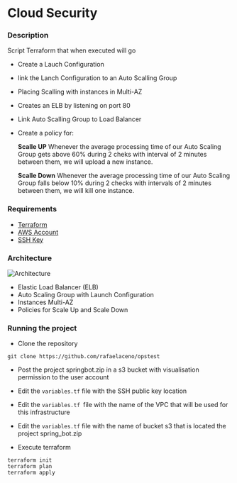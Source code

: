 
# Cloud Security

### Description

Script Terraform that when executed will go
- Create a Lauch Configuration
- link the Lanch Configuration to an Auto Scalling Group
- Placing Scalling with instances in Multi-AZ
- Creates an ELB by listening on port 80
- Link Auto Scalling Group to Load Balancer
- Create a policy for: 

    **Scalle UP**
Whenever the average processing time of our Auto Scaling Group gets above 60% during 2 cheks with interval of 2 minutes between them, we will upload a new instance.

   **Scalle Down**
Whenever the average processing time of our Auto Scaling Group falls below 10% during 2 checks with intervals of 2 minutes between them, we will kill one instance.



### Requirements
- [Terraform](https://www.terraform.io/downloads.html)
- [AWS Account](https://aws.amazon.com/)
- [SSH Key](https://docs.aws.amazon.com/AWSEC2/latest/UserGuide/ec2-key-pairs.html)

### Architecture
![Architecture](https://user-images.githubusercontent.com/32931856/51339968-ead70780-1a74-11e9-9a31-fe0892b65e59.png)
- Elastic Load Balancer (ELB)
- Auto Scaling Group with Launch Configuration
- Instances Multi-AZ
- Policies for Scale Up and Scale Down

### Running the project

- Clone the repository

```
git clone https://github.com/rafaelaceno/opstest

```
- Post the project springbot.zip in a s3 bucket with visualisation permission to the user account
- Edit the `variables.tf` file with the SSH public key location 
- Edit the `variables.tf `file with the name of the VPC that will be used for this infrastructure
- Edit the `variables.tf` file with the name of bucket s3 that is located the project spring_bot.zip

- Execute terraform

```
terraform init
terraform plan
terraform apply

```

